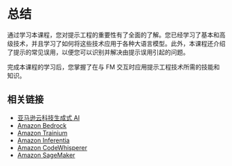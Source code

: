# 总结

通过学习本课程，您对提示工程的重要性有了全面的了解。您已经学习了基本和高级技术，并且学习了如何将这些技术应用于各种大语言模型。此外，本课程还介绍了提示的常见误用，以便您可以识别并解决由提示误用引起的问题。

完成本课程的学习后，您掌握了在与 FM 交互时应用提示工程技术所需的技能和知识。

## 相关链接

* [亚马逊云科技生成式 AI](https://aws.amazon.com/generative-ai/)
* [Amazon Bedrock](https://aws.amazon.com/bedrock/)
* [Amazon Trainium](https://aws.amazon.com/machine-learning/trainium/)
* [Amazon Inferentia](https://aws.amazon.com/machine-learning/inferentia/)
* [Amazon CodeWhisperer](https://aws.amazon.com/codewhisperer/)
* [Amazon SageMaker](https://aws.amazon.com/sagemaker/)